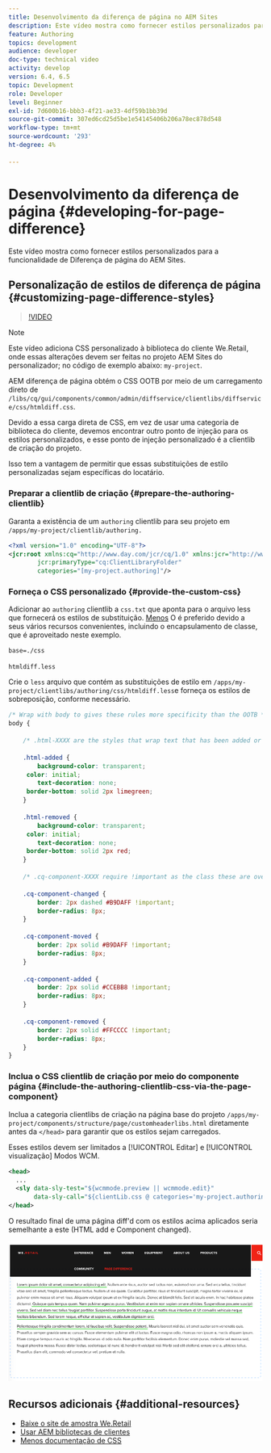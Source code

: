 ```yaml
---
title: Desenvolvimento da diferença de página no AEM Sites
description: Este vídeo mostra como fornecer estilos personalizados para a funcionalidade de Diferença de página do AEM Sites.
feature: Authoring
topics: development
audience: developer
doc-type: technical video
activity: develop
version: 6.4, 6.5
topic: Development
role: Developer
level: Beginner
exl-id: 7d600b16-bbb3-4f21-ae33-4df59b1bb39d
source-git-commit: 307ed6cd25d5be1e54145406b206a78ec878d548
workflow-type: tm+mt
source-wordcount: '293'
ht-degree: 4%

---
```


# Desenvolvimento da diferença de página {#developing-for-page-difference}

Este vídeo mostra como fornecer estilos personalizados para a funcionalidade de Diferença de página do AEM Sites.

## Personalização de estilos de diferença de página {#customizing-page-difference-styles}

>[!VIDEO](https://video.tv.adobe.com/v/18871/?quality=9&learn=on)

>[!NOTE]
>
>Este vídeo adiciona CSS personalizado à biblioteca do cliente We.Retail, onde essas alterações devem ser feitas no projeto AEM Sites do personalizador; no código de exemplo abaixo: `my-project`.

AEM diferença de página obtém o CSS OOTB por meio de um carregamento direto de `/libs/cq/gui/components/common/admin/diffservice/clientlibs/diffservice/css/htmldiff.css`.

Devido a essa carga direta de CSS, em vez de usar uma categoria de biblioteca do cliente, devemos encontrar outro ponto de injeção para os estilos personalizados, e esse ponto de injeção personalizado é a clientlib de criação do projeto.

Isso tem a vantagem de permitir que essas substituições de estilo personalizadas sejam específicas do locatário.

### Preparar a clientlib de criação {#prepare-the-authoring-clientlib}

Garanta a existência de um `authoring` clientlib para seu projeto em `/apps/my-project/clientlib/authoring.`

```xml
<?xml version="1.0" encoding="UTF-8"?>
<jcr:root xmlns:cq="http://www.day.com/jcr/cq/1.0" xmlns:jcr="http://www.jcp.org/jcr/1.0"
        jcr:primaryType="cq:ClientLibraryFolder"
        categories="[my-project.authoring]"/>
```

### Forneça o CSS personalizado {#provide-the-custom-css}

Adicionar ao `authoring` clientlib a `css.txt` que aponta para o arquivo less que fornecerá os estilos de substituição. [Menos](https://lesscss.org/) O é preferido devido a seus vários recursos convenientes, incluindo o encapsulamento de classe, que é aproveitado neste exemplo.

```shell
base=./css

htmldiff.less
```

Crie o `less` arquivo que contém as substituições de estilo em `/apps/my-project/clientlibs/authoring/css/htmldiff.less`e forneça os estilos de sobreposição, conforme necessário.

```css
/* Wrap with body to gives these rules more specificity than the OOTB */
body {

    /* .html-XXXX are the styles that wrap text that has been added or removed */

    .html-added {
        background-color: transparent;
     color: initial;
        text-decoration: none;
     border-bottom: solid 2px limegreen;
    }

    .html-removed {
        background-color: transparent;
     color: initial;
        text-decoration: none;
     border-bottom: solid 2px red;
    }

    /* .cq-component-XXXX require !important as the class these are overriding uses it. */

    .cq-component-changed {
        border: 2px dashed #B9DAFF !important;
        border-radius: 8px;
    }
    
    .cq-component-moved {
        border: 2px solid #B9DAFF !important;
        border-radius: 8px;
    }

    .cq-component-added {
        border: 2px solid #CCEBB8 !important;
        border-radius: 8px;
    }

    .cq-component-removed {
        border: 2px solid #FFCCCC !important;
        border-radius: 8px;
    }
}
```

### Inclua o CSS clientlib de criação por meio do componente página {#include-the-authoring-clientlib-css-via-the-page-component}

Inclua a categoria clientlibs de criação na página base do projeto `/apps/my-project/components/structure/page/customheaderlibs.html` diretamente antes da `</head>` para garantir que os estilos sejam carregados.

Esses estilos devem ser limitados a [!UICONTROL Editar] e [!UICONTROL visualização] Modos WCM.

```xml
<head>
  ...
  <sly data-sly-test="${wcmmode.preview || wcmmode.edit}" 
       data-sly-call="${clientLib.css @ categories='my-project.authoring'}"/>
</head>
```

O resultado final de uma página diff&#39;d com os estilos acima aplicados seria semelhante a este (HTML add e Component changed).

![Diferença da página](assets/page-diff.png)

## Recursos adicionais {#additional-resources}

* [Baixe o site de amostra We.Retail](https://github.com/Adobe-Marketing-Cloud/aem-sample-we-retail/releases)
* [Usar AEM bibliotecas de clientes](https://experienceleague.adobe.com/docs/experience-manager-65/developing/introduction/clientlibs.html?lang=pt-BR)
* [Menos documentação de CSS](https://lesscss.org/)
